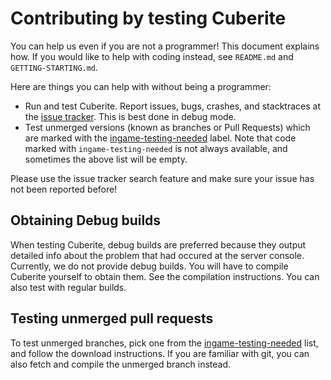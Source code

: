 Contributing by testing Cuberite
===============================

You can help us even if you are not a programmer! This document explains how.
If you would like to help with coding instead, see `README.md` and `GETTING-STARTING.md`.

Here are things you can help with without being a programmer:
 - Run and test Cuberite. Report issues, bugs, crashes, and stacktraces at the [issue tracker](https://github.com/cuberite/cuberite/issues). This is best done in debug mode.
 - Test unmerged versions (known as branches or Pull Requests) which are marked with the [ingame-testing-needed](https://github.com/cuberite/cuberite/pulls?q=is%3Aopen+is%3Apr+label%3Aingame-testing-needed) label. 
   Note that code marked with `ingame-testing-needed` is not always available, and sometimes the above list will be empty.

Please use the issue tracker search feature and make sure your issue has not been reported before!

Obtaining Debug builds
----------------------

When testing Cuberite, debug builds are preferred because they output detailed info about the problem that had occured at the server console.
Currently, we do not provide debug builds. You will have to compile Cuberite yourself to obtain them. See the compilation instructions.
You can also test with regular builds.

Testing unmerged pull requests
------------------------------

To test unmerged branches, pick one from the [ingame-testing-needed](https://github.com/cuberite/cuberite/pulls?q=is%3Aopen+is%3Apr+label%3Aingame-testing-needed) list, and follow the download instructions.
If you are familiar with git, you can also fetch and compile the unmerged branch instead.
